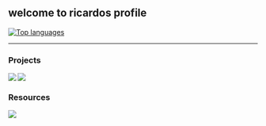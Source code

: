 ## welcome to ricardos profile

[![Top languages](https://github-readme-stats.vercel.app/api/top-langs/?username=itsrichardyu&layout=compact&theme=dracula)](https://github.com/anuraghazra/github-readme-stats)

---

### Projects

<a href=https://github.com/itsrichardyu/covid19-datascraper>
<img src=https://github-readme-stats.vercel.app/api/pin/?username=itsrichardyu&repo=covid19-datascraper&theme=monokai />
</a>
<a href=https://github.com/itsrichardyu/previewspotify>
<img align=left src=https://github-readme-stats.vercel.app/api/pin/?username=itsrichardyu&repo=previewspotify&theme=monokai />
</a>

<br />

### Resources

<a href=https://github.com/itsrichardyu/cis6>
<img src=https://github-readme-stats.vercel.app/api/pin/?username=itsrichardyu&repo=cis6&theme=monokai />
</a>
